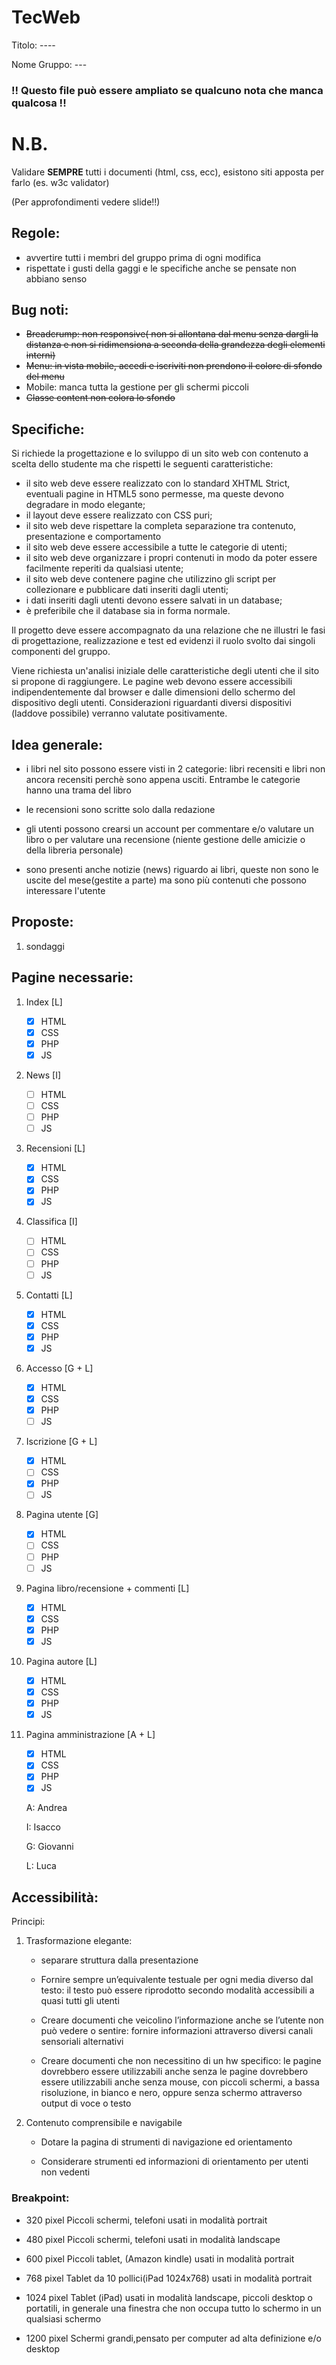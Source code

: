 # TecWeb

Titolo: ----

Nome Gruppo: ---

### !! Questo file può essere ampliato se qualcuno nota che manca qualcosa !!

# N.B.
 
Validare **SEMPRE** tutti i documenti (html, css, ecc), esistono siti apposta per farlo (es. w3c validator)

(Per approfondimenti vedere slide!!)

## Regole:
- avvertire tutti i membri del gruppo prima di ogni modifica
- rispettate i gusti della gaggi e le specifiche anche se pensate non abbiano senso

## Bug noti:
- ~~Breadcrump: non responsive( non si allontana dal menu senza dargli la distanza e non si ridimensiona a seconda della grandezza degli elementi interni)~~
- ~~Menu: in vista mobile, accedi e iscriviti non prendono il colore di sfondo del menu~~
- Mobile: manca tutta la gestione per gli schermi piccoli
- ~~Classe content non colora lo sfondo~~

## Specifiche:

Si richiede la progettazione e lo sviluppo di un sito web con contenuto a scelta dello studente ma che rispetti le seguenti caratteristiche:

- il sito web deve essere realizzato con lo standard XHTML Strict, eventuali pagine in HTML5 sono permesse, 
ma queste devono degradare in modo elegante;
- il layout deve essere realizzato con CSS puri;
- il sito web deve rispettare la completa separazione tra contenuto, presentazione e comportamento
- il sito web deve essere accessibile a tutte le categorie di utenti;
- il sito web deve organizzare i propri contenuti in modo da poter essere facilmente reperiti 
da qualsiasi utente;
- il sito web deve contenere pagine che utilizzino gli script per collezionare e pubblicare dati 
inseriti dagli utenti;
- i dati inseriti dagli utenti devono essere salvati in un database;
- è preferibile che il database sia in forma normale.

Il progetto deve essere accompagnato da una relazione che ne illustri le fasi di progettazione, realizzazione e test ed evidenzi il ruolo svolto dai 
singoli componenti del gruppo.

Viene richiesta un'analisi iniziale delle caratteristiche degli utenti che il sito si propone di raggiungere. Le pagine web devono essere accessibili 
indipendentemente dal browser e dalle dimensioni dello schermo del dispositivo degli utenti. 
Considerazioni riguardanti diversi dispositivi (laddove possibile) verranno valutate 
positivamente.

## Idea generale:

- i libri nel sito possono essere visti in 2 categorie: libri recensiti e libri non 
 ancora recensiti perchè sono appena usciti. Entrambe le categorie hanno una trama del libro

- le recensioni sono scritte solo dalla redazione

- gli utenti possono crearsi un account per commentare e/o valutare un libro o per valutare una recensione
 (niente gestione delle amicizie o della libreria personale)

- sono presenti anche notizie (news) riguardo ai libri, queste non sono le uscite del mese(gestite a parte)
 ma sono più contenuti che possono interessare l'utente

## Proposte:
1. sondaggi


## Pagine necessarie:

1. Index [L]	
	- [X] HTML
	- [X] CSS
	- [X] PHP
	- [X] JS
	
2. News [I]
	- [ ] HTML
	- [ ] CSS
	- [ ] PHP
	- [ ] JS
3. Recensioni [L]
	- [X] HTML
	- [X] CSS
	- [X] PHP
	- [X] JS
4. Classifica [I]
	- [ ] HTML
	- [ ] CSS
	- [ ] PHP
	- [ ] JS
5. Contatti [L]
	- [X] HTML
	- [X] CSS
	- [X] PHP
	- [X] JS
6. Accesso [G + L]
	- [X] HTML
	- [X] CSS
	- [X] PHP
	- [ ] JS
7. Iscrizione [G + L]
	- [X] HTML
	- [ ] CSS
	- [X] PHP
	- [ ] JS
8. Pagina utente [G]
	- [X] HTML
	- [ ] CSS
	- [ ] PHP
	- [ ] JS
9. Pagina libro/recensione + commenti [L]
	- [X] HTML
	- [X] CSS
	- [X] PHP
	- [X] JS
10. Pagina autore [L]
	- [X] HTML
	- [X] CSS
	- [X] PHP
	- [X] JS
11. Pagina amministrazione [A + L]
	- [X] HTML
	- [X] CSS
	- [X] PHP
	- [X] JS

	A: Andrea
	
	I: Isacco
	
	G: Giovanni
	
	L: Luca

## Accessibilità:

Principi:

1. Trasformazione elegante:

	* separare struttura dalla presentazione

	* Fornire sempre un’equivalente testuale per ogni media diverso dal testo: il testo può 
	 essere riprodotto secondo modalità accessibili a quasi tutti gli utenti

	* Creare documenti che veicolino l’informazione anche se l’utente non può vedere o sentire: 
	 fornire informazioni attraverso diversi canali sensoriali alternativi

	* Creare documenti che non necessitino di un hw specifico: 
	 le pagine dovrebbero essere utilizzabili anche senza 
	 le pagine dovrebbero essere utilizzabili anche senza 
	 mouse, con piccoli schermi, a bassa risoluzione, in bianco 
	 e nero, oppure senza schermo attraverso output di voce o 
	 testo

2. Contenuto comprensibile e navigabile

	* Dotare la pagina di strumenti di navigazione ed orientamento

	* Considerare strumenti ed informazioni di orientamento per utenti non vedenti

### Breakpoint:

* 320 pixel   Piccoli schermi, telefoni usati in modalità portrait

* 480 pixel   Piccoli schermi, telefoni usati in modalità landscape
* 600 pixel   Piccoli tablet, (Amazon kindle) usati in modalità portrait
* 768 pixel   Tablet da 10 pollici(iPad 1024x768) usati in modalità portrait

* 1024 pixel  Tablet (iPad) usati in modalità landscape, piccoli desktop o portatili, in generale una finestra che non occupa tutto lo schermo in un qualsiasi schermo

* 1200 pixel Schermi grandi,pensato per computer ad alta definizione e/o desktop
